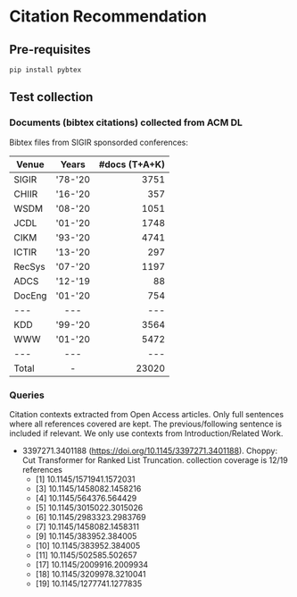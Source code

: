 # Citation Recommendation

## Pre-requisites

```
pip install pybtex
```

## Test collection

### Documents (bibtex citations) collected from ACM DL

Bibtex files from SIGIR sponsorded conferences:

| Venue        | Years   | #docs (T+A+K) |
| ------------ |:-------:| -------------:|
| SIGIR        | '78-'20 |          3751 |
| CHIIR        | '16-'20 |           357 |
| WSDM         | '08-'20 |          1051 |
| JCDL         | '01-'20 |          1748 |
| CIKM         | '93-'20 |          4741 |
| ICTIR        | '13-'20 |           297 |
| RecSys       | '07-'20 |          1197 |
| ADCS         | '12-'19 |            88 |
| DocEng       | '01-'20 |           754 |
| ---          | ---     |           --- |
| KDD          | '99-'20 |          3564 |
| WWW          | '01-'20 |          5472 |
| ---          | ---     |           --- |
| Total        | -       |         23020 |

### Queries

Citation contexts extracted from Open Access articles. Only full sentences
where all references covered are kept. The previous/following sentence is
included if relevant. We only use contexts from Introduction/Related Work.

  - 3397271.3401188 (https://doi.org/10.1145/3397271.3401188).
    Choppy: Cut Transformer for Ranked List Truncation.
    collection coverage is 12/19 references
     - [1] 10.1145/1571941.1572031
	 - [3] 10.1145/1458082.1458216
	 - [4] 10.1145/564376.564429
	 - [5] 10.1145/3015022.3015026
	 - [6] 10.1145/2983323.2983769
	 - [7] 10.1145/1458082.1458311
	 - [9] 10.1145/383952.384005
	 - [10] 10.1145/383952.384005
	 - [11] 10.1145/502585.502657
	 - [17] 10.1145/2009916.2009934
	 - [18] 10.1145/3209978.3210041
	 - [19] 10.1145/1277741.1277835






 
